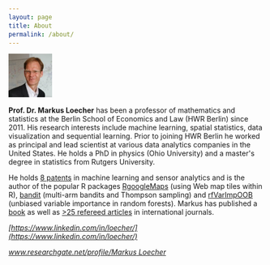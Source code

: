 ```yaml
---
layout: page
title: About
permalink: /about/
---
```


<img src="/assets/about/Loecher.png" alt="drawing" width="17%"/>


**Prof. Dr. Markus Loecher** has been a professor of mathematics and statistics at the Berlin School of Economics and Law (HWR Berlin) since 2011. His research interests include machine learning, spatial statistics, data visualization and sequential learning. Prior to joining HWR Berlin he worked as principal and lead scientist at various data analytics companies in the United States. He holds a PhD in physics (Ohio University) and a master's degree in statistics from Rutgers University.

He holds [8 patents](/assets/about/Patents.md) in machine learning and sensor analytics and is the author of the popular R packages [RgoogleMaps](https://cran.r-project.org/web/packages/RgoogleMaps/) (using Web map tiles within R), [bandit](https://cran.r-project.org/web/packages/bandit/) (multi-arm bandits and Thompson sampling) and [rfVarImpOOB](https://cran.r-project.org/web/packages/rfVarImpOOB) (unbiased variable importance in random forests). Markus has published a [book](https://www.worldscientific.com/worldscibooks/10.1142/4747) as well as [>25 refereed articles](/assets/about/Publications.md) in international journals.



<!---
*https://www.linkedin.com/in/loecher/*
*www.researchgate.net/profile/Markus Loecher*
-->

*[https://www.linkedin.com/in/loecher/](https://www.linkedin.com/in/loecher/)*

*[www.researchgate.net/profile/Markus Loecher](https://www.researchgate.net/profile/Markus_Loecher)*
